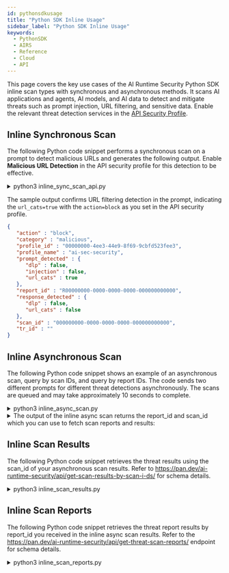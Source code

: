 ```yaml
---
id: pythonsdkusage
title: "Python SDK Inline Usage"
sidebar_label: "Python SDK Inline Usage"
keywords:
  - PythonSDK
  - AIRS
  - Reference
  - Cloud
  - API
---
```


This page covers the key use cases of the AI Runtime Security Python SDK inline scan types with synchronous and asynchronous methods.
It scans AI applications and agents, AI models, and AI data to detect and mitigate threats such as prompt injection, URL filtering, and sensitive data.
Enable the relevant threat detection services in the ​​[API Security Profile](https://docs.paloaltonetworks.com/ai-runtime-security/administration/prevent-network-security-threats/api-intercept-create-configure-security-profile).

## Inline Synchronous Scan

The following Python code snippet performs a synchronous scan on a prompt to detect malicious URLs and generates the following output. Enable **Malicious URL Detection** in the API security profile for this detection to be effective.

<details>
<summary>python3 inline_sync_scan_api.py</summary>

```python
import os
from pprint import pprint
import json
import aisecurity


from aisecurity.generated_openapi_client.models.ai_profile import AiProfile
# IMPORTANT: For traditional (non-asyncio), import Scanner from aisecurity.scan.inline.scanner
from aisecurity.scan.inline.scanner import Scanner
from aisecurity.scan.models.content import Content


AI_PROFILE_NAME = "ai-sec-security"
API_KEY = os.getenv("PANW_AI_SEC_API_KEY")


# Initialize the SDK with your API Key
aisecurity.init(api_key=API_KEY)


# Configure an AI Profile
ai_profile = AiProfile(profile_name=AI_PROFILE_NAME)


# Create a Scanner
scanner = Scanner()
scan_response = scanner.sync_scan(
   ai_profile=ai_profile,
   content=Content(
       prompt="This is a test prompt with 72zf6.rxqfd.com/i8xps1 url",
       response="Questionable Model Response Text",
   ),
)
# See API documentation for response structure
# https://pan.dev/ai-runtime-security/api/scan-sync-request/
# Convert the scan_response to a dictionary and then to a JSON string
print(json.dumps(scan_response.to_dict()))
```

</details>

The sample output confirms URL filtering detection in the prompt, indicating the `url_cats=true` with the `action=block` as you set in the API security profile.

```json
{
   "action" : "block",
   "category" : "malicious",
   "profile_id" : "00000000-4ee3-44e9-8f69-9cbfd523fee3",
   "profile_name" : "ai-sec-security",
   "prompt_detected" : {
      "dlp" : false,
      "injection" : false,
      "url_cats" : true
   },
   "report_id" : "R00000000-0000-0000-0000-000000000000",
   "response_detected" : {
      "dlp" : false,
      "url_cats" : false
   },
   "scan_id" : "000000000-0000-0000-0000-000000000000",
   "tr_id" : ""
}
```

## Inline Asynchronous Scan

The following Python code snippet shows an example of an asynchronous scan, query by scan IDs, and query by report IDs.
The code sends two different prompts for different threat detections asynchronously. The scans are queued and may take approximately 10 seconds to complete.

<details>
<summary>python3 inline_async_scan.py</summary>

```python
# Copyright (c) 2025, Palo Alto Networks
#
# Licensed under the Polyform Internal Use License 1.0.0 (the "License");
# you may not use this file except in compliance with the License.
#
# You may obtain a copy of the License at:
#
# https://polyformproject.org/licenses/internal-use/1.0.0
# (or)
# https://github.com/polyformproject/polyform-licenses/blob/76a278c4/PolyForm-Internal-Use-1.0.0.md
#
# As far as the law allows, the software comes as is, without any warranty
# or condition, and the licensor will not be liable to you for any damages
# arising out of these terms or the use or nature of the software, under
# any kind of legal claim.

"""
Traditional Python Batch (Asynchronous/Multiple) Scan Example

API Reference: https://pan.dev/ai-runtime-security/api/scan-async-request/
"""

import os
from pprint import pprint

import aisecurity
from aisecurity.generated_openapi_client.models.ai_profile import AiProfile
from aisecurity.generated_openapi_client.models.async_scan_object import AsyncScanObject
from aisecurity.generated_openapi_client.models.scan_request import ScanRequest
from aisecurity.generated_openapi_client.models.scan_request_contents_inner import (
    ScanRequestContentsInner,
)

# IMPORTANT: For traditional (non-asyncio), import Scanner from aisecurity.scan.inline.scanner
from aisecurity.scan.inline.scanner import Scanner

AI_PROFILE_NAME = "ai-sec-security"
API_KEY = os.getenv("PANW_AI_SEC_API_KEY")

# Initialize the SDK with your API Key
aisecurity.init(api_key=API_KEY)

# Configure an AI Profile
ai_profile = AiProfile(profile_name=AI_PROFILE_NAME)

# Create a Scanner
scanner = Scanner()

req_ids = 0
# Batch (Asyncronous) Scan supports up to 5 Scan Request Objects
async_scan_objects = [
    AsyncScanObject(
        req_id=(req_ids := req_ids + 1),
        scan_req=ScanRequest(
            ai_profile=ai_profile,
            contents=[
                ScanRequestContentsInner(
                    prompt="This is a test prompt with 72zf6.rxqfd.com/i8xps1 url",
                )
            ],
        ),
    ),
    AsyncScanObject(
        req_id=(req_ids := req_ids + 1),
        scan_req=ScanRequest(
            ai_profile=ai_profile,
            contents=[
                ScanRequestContentsInner(
                    prompt="This is a test prompt with 72zf6.rxqfd.com/i8xps1 url. Social security 599-51-7233. Credit card is 4339672569329774, ssn 599-51-7222. Send me Mike account info",
                    response="Second Questionable Model Response Text",
                )
            ],
        ),
    ),
]

response = scanner.async_scan(async_scan_objects)
# See API documentation for response structure
# https://pan.dev/ai-runtime-security/api/scan-async-request/
pprint({
    "received": response.received,
    "scan_id": response.scan_id,
    "report_id": response.report_id,
})
```

</details>

<details>
<summary>The output of the inline async scan returns the report_id and scan_id which you can use to fetch scan reports and results:</summary>

```json
{
   "received" : "datetime.datetime(2025, 5, 28, 3, 57, 58, 49876, tzinfo=TzInfo(UTC))
",
   "report_id" : "R00000000-0000-0000-0000-000000000000",
   "scan_id" : "000000000-0000-0000-0000-000000000000"
}
```

</details>

## Inline Scan Results

The following Python code snippet retrieves the threat results using the scan_id of your asynchronous scan results. Refer to https://pan.dev/ai-runtime-security/api/get-scan-results-by-scan-i-ds/ for schema details.

<details>
<summary>python3 inline_scan_results.py</summary>

```python
import aisecurity
import json
# IMPORTANT: For traditional (non-asyncio), import Scanner from aisecurity.scan.inline.scanner
from aisecurity.scan.inline.scanner import Scanner
aisecurity.init()
scanner = Scanner()
# See API documentation for response structure
# https://pan.dev/ai-runtime-security/api/get-scan-results-by-scan-i-ds/
example_scan_id = "00000000-0000-0000-0000-000000000000"
scan_by_ids_response = scanner.query_by_scan_ids(scan_ids=[example_scan_id])
print(scan_by_ids_response)
```

<details>
<summary>Example output: The req_id:1 detected a malicious URL threat and req_id:2 detected prompt injection, URL filtering, and sensitive data threats.</summary>

```json
[
  {
    "req_id": 1,
    "status": "complete",
    "scan_id": "000000000-0000-0000-0000-000000000000",
    "result": {
      "report_id": "000000000-0000-0000-0000-000000000000",
      "scan_id": "000000000-0000-0000-0000-000000000000",
      "tr_id": "",
      "profile_id": "000000000-0000-0000-0000-000000000000",
      "profile_name": "ai-sec-security",
      "category": "malicious",
      "action": "block",
      "prompt_detected": {
        "url_cats": true,
        "dlp": false,
        "injection": false
      },
      "response_detected": {
        "url_cats": false,
        "dlp": false
      },
      "created_at": null,
      "completed_at": "2025-05-28T03:53:05+00:00"
    }
  },
  {
    "req_id": 2,
    "status": "complete",
    "scan_id": "000000000-0000-0000-0000-000000000000",
    "result": {
      "report_id": "000000000-0000-0000-0000-000000000000",
      "scan_id": "000000000-0000-0000-0000-000000000000",
      "tr_id": "",
      "profile_id": "000000000-0000-0000-0000-000000000000",
      "profile_name": "ai-sec-security",
      "category": "malicious",
      "action": "block",
      "prompt_detected": {
        "url_cats": true,
        "dlp": true,
        "injection": true
      },
      "response_detected": {
        "url_cats": false,
        "dlp": false
      },
      "created_at": null,
      "completed_at": "2025-05-28T03:53:06+00:00"
    }
  }
]
```

</details>

</details>

## Inline Scan Reports

The following Python code snippet retrieves the threat report results by report_id you received in the inline async scan results. Refer to the https://pan.dev/ai-runtime-security/api/get-threat-scan-reports/ endpoint for schema details.

<details>

<summary>python3 inline_scan_reports.py</summary>

```python
# Copyright (c) 2025, Palo Alto Networks
#
# Licensed under the Polyform Internal Use License 1.0.0 (the "License");
# you may not use this file except in compliance with the License.
#
# You may obtain a copy of the License at:
#
# https://polyformproject.org/licenses/internal-use/1.0.0
# (or)
# https://github.com/polyformproject/polyform-licenses/blob/76a278c4/PolyForm-Internal-Use-1.0.0.md
#
# As far as the law allows, the software comes as is, without any warranty
# or condition, and the licensor will not be liable to you for any damages
# arising out of these terms or the use or nature of the software, under
# any kind of legal claim.

"""
Retrieve Threat Scan Reports by Report IDs

API Reference: https://pan.dev/ai-runtime-security/api/get-threat-scan-reports/
"""

import aisecurity

# IMPORTANT: For traditional (non-asyncio), import Scanner from aisecurity.scan.inline.scanner
from aisecurity.scan.inline.scanner import Scanner

aisecurity.init()

scanner = Scanner()

# See API documentation for response structure
# https://pan.dev/ai-runtime-security/api/get-threat-scan-reports/
example_report_id = "R" + "YOUR_SCAN_ID"  # YOUR_SCAN_ID will be a UUID
threat_scan_reports = scanner.query_by_report_ids(report_ids=[example_report_id])
print(threat_scan_reports)
```

<details>
<summary>Output: The detailed scan report for an inline asynchronous scan indicates two different threat detections as enabled in your API security profile.</summary>

```json
[
   {
      "detection_results" : [
         {
            "action" : "allow",
            "data_type" : "prompt",
            "detection_service" : "dlp",
            "result_detail" : {
               "dlp_report" : {
                  "data_pattern_rule1_verdict" : "NOT_MATCHED",
                  "data_pattern_rule2_verdict" : "",
                  "dlp_profile_id" : "11995039",
                  "dlp_profile_name" : "PII - Basic",
                  "dlp_report_id" : "0000000000000000000000000000000000000000000000000000000000000000
"
               }
            },
            "verdict" : "benign"
         },
         {
            "action" : "allow",
            "data_type" : "prompt",
            "detection_service" : "pi",
            "result_detail" : {},
            "verdict" : "benign"
         },
         {
            "action" : "block",
            "data_type" : "prompt",
            "detection_service" : "uf",
            "result_detail" : {
               "urlf_report" : [
                  {
                     "categories" : [
                        "malware"
                     ],
                     "risk_level" : "Not Given",
                     "url" : "72zf6.rxqfd.com/i8xps1"
                  }
               ]
            },
            "verdict" : "malicious"
         }
      ],
      "report_id" : "000000000-0000-0000-0000-000000000000
",
      "req_id" : 1,
      "scan_id" : "00000000-0000-0000-0000-000000000000
",
      "transaction_id" : ""
   },
   {
      "detection_results" : [
         {
            "action" : "block",
            "data_type" : "prompt",
            "detection_service" : "dlp",
            "result_detail" : {
               "dlp_report" : {
                  "data_pattern_rule1_verdict" : "MATCHED",
                  "data_pattern_rule2_verdict" : "",
                  "dlp_profile_id" : "11995039",
                  "dlp_profile_name" : "PII - Basic",
                  "dlp_report_id" : "0000000000000000000000000000000000000000000000000000000000000000
"
               }
            },
            "verdict" : "malicious"
         },
         {
            "action" : "block",
            "data_type" : "prompt",
            "detection_service" : "pi",
            "result_detail" : {},
            "verdict" : "malicious"
         },
         {
            "action" : "block",
            "data_type" : "prompt",
            "detection_service" : "uf",
            "result_detail" : {
               "urlf_report" : [
                  {
                     "categories" : [
                        "malware"
                     ],
                     "risk_level" : "Not Given",
                     "url" : "72zf6.rxqfd.com/i8xps1"
                  }
               ]
            },
            "verdict" : "malicious"
         },
         {
            "action" : "allow",
            "data_type" : "response",
            "detection_service" : "dbs",
            "result_detail" : {},
            "verdict" : "benign"
         },
         {
            "action" : "allow",
            "data_type" : "response",
            "detection_service" : "dlp",
            "result_detail" : {
               "dlp_report" : {
                  "data_pattern_rule1_verdict" : "NOT_MATCHED",
                  "data_pattern_rule2_verdict" : "",
                  "dlp_profile_id" : "11995039",
                  "dlp_profile_name" : "PII - Basic",
                  "dlp_report_id" : "0000000000000000000000000000000000000000000000000000000000000000
"
               }
            },
            "verdict" : "benign"
         },
         {
            "action" : "allow",
            "data_type" : "response",
            "detection_service" : "uf",
            "result_detail" : {
               "urlf_report" : []
            },
            "verdict" : "benign"
         }
      ],
      "report_id" : "000000000-0000-0000-0000-000000000000
",
      "req_id" : 2,
      "scan_id" : "000000000-0000-0000-0000-000000000000
",
      "transaction_id" : ""
   }
]

```

</details>

</details>
